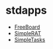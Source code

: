 # stdapps

- [FreeBoard](./docs/freeboard.md)
- [SimpleRAT](./docs/simple_rat.md)
- [SimpleTasks](./docs/simpletasks.md)
